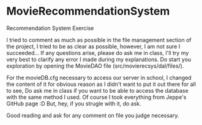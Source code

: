 # MovieRecommendationSystem
Recommendation System Exercise


I tried to comment as much as possible in the file management section of the project, 
I tried to be as clear as possible, however, I am not sure I succeeded...
If any questions arise, please do ask me in class, I'll try my very best to clarify any error I made during my explanations.
Do start you exploration by opening the MovieDAO file (src/movierecsys/dal/files/).

For the movieDB.cfg necessary to access our server in school, I changed the content of it for obvious reason as I didn't want to put it out there for all to see,
Do ask me in class if you want to be able to access the database with the same method I used.
Of course I took everything from Jeppe's GitHub page :D 
But, hey, if you strugle with it, do ask.

Good reading and ask for any comment on file you judge necessary.
